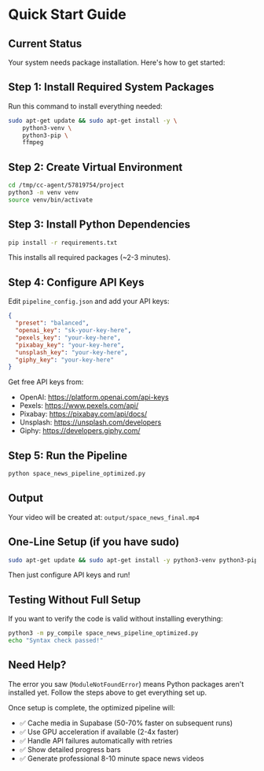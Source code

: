 # Quick Start Guide

## Current Status

Your system needs package installation. Here's how to get started:

## Step 1: Install Required System Packages

Run this command to install everything needed:

```bash
sudo apt-get update && sudo apt-get install -y \
    python3-venv \
    python3-pip \
    ffmpeg
```

## Step 2: Create Virtual Environment

```bash
cd /tmp/cc-agent/57819754/project
python3 -m venv venv
source venv/bin/activate
```

## Step 3: Install Python Dependencies

```bash
pip install -r requirements.txt
```

This installs all required packages (~2-3 minutes).

## Step 4: Configure API Keys

Edit `pipeline_config.json` and add your API keys:

```json
{
  "preset": "balanced",
  "openai_key": "sk-your-key-here",
  "pexels_key": "your-key-here",
  "pixabay_key": "your-key-here",
  "unsplash_key": "your-key-here",
  "giphy_key": "your-key-here"
}
```

Get free API keys from:
- OpenAI: https://platform.openai.com/api-keys
- Pexels: https://www.pexels.com/api/
- Pixabay: https://pixabay.com/api/docs/
- Unsplash: https://unsplash.com/developers
- Giphy: https://developers.giphy.com/

## Step 5: Run the Pipeline

```bash
python space_news_pipeline_optimized.py
```

## Output

Your video will be created at: `output/space_news_final.mp4`

## One-Line Setup (if you have sudo)

```bash
sudo apt-get update && sudo apt-get install -y python3-venv python3-pip ffmpeg && python3 -m venv venv && source venv/bin/activate && pip install -r requirements.txt
```

Then just configure API keys and run!

## Testing Without Full Setup

If you want to verify the code is valid without installing everything:

```bash
python3 -m py_compile space_news_pipeline_optimized.py
echo "Syntax check passed!"
```

## Need Help?

The error you saw (`ModuleNotFoundError`) means Python packages aren't installed yet. Follow the steps above to get everything set up.

Once setup is complete, the optimized pipeline will:
- ✅ Cache media in Supabase (50-70% faster on subsequent runs)
- ✅ Use GPU acceleration if available (2-4x faster)
- ✅ Handle API failures automatically with retries
- ✅ Show detailed progress bars
- ✅ Generate professional 8-10 minute space news videos
